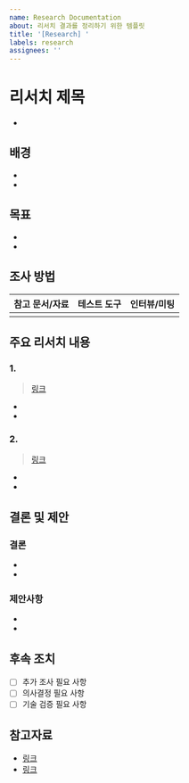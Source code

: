 ```yaml
---
name: Research Documentation
about: 리서치 결과를 정리하기 위한 템플릿
title: '[Research] '
labels: research
assignees: ''
---
```


# 리서치 제목

<!-- 리서치하고자 하는 주제나 해결하고자 하는 문제를 명확히 작성해주세요 -->

-

## 배경

<!-- 이 리서치가 필요하게 된 배경이나 컨텍스트를 설명해주세요 -->

-
-

## 목표

<!-- 이번 리서치를 통해 얻고자 하는 구체적인 목표를 작성해주세요 -->

-
-

## 조사 방법

<!-- 어떤 방식으로 리서치를 진행했는지 설명해주세요 -->

| 참고 문서/자료 | 테스트 도구 | 인터뷰/미팅 |
| :------------: | :---------: | :---------: |
|                |             |             |

## 주요 리서치 내용

<!-- 리서치를 통해 발견한 주요 내용을 정리해주세요 -->

### 1.

> [링크](URL)

-
-

### 2.

> [링크](URL)

-
-

## 결론 및 제안

<!-- 리서치 결과를 바탕으로 한 결론과 제안사항을 작성해주세요 -->

### 결론

<!-- 핵심적인 결론을 요약해주세요 -->

-
-

### 제안사항

<!-- 구체적인 실행 방안을 제안해주세요 -->

-
-

## 후속 조치

<!-- 추가로 필요한 조사나 논의가 필요한 사항을 작성해주세요 -->

- [ ] 추가 조사 필요 사항
- [ ] 의사결정 필요 사항
- [ ] 기술 검증 필요 사항

## 참고자료

<!-- 참고한 문서, 코드, 도구 등의 링크를 정리해주세요 -->

- [링크](URL)
- [링크](URL)

